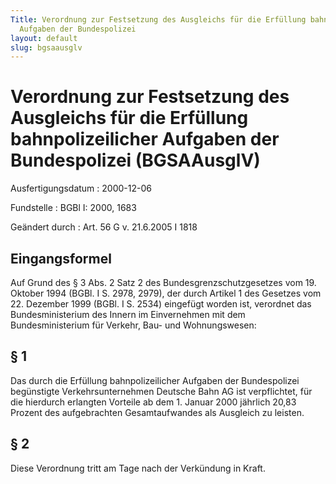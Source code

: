 ```yaml
---
Title: Verordnung zur Festsetzung des Ausgleichs für die Erfüllung bahnpolizeilicher
  Aufgaben der Bundespolizei
layout: default
slug: bgsaausglv
---
```


# Verordnung zur Festsetzung des Ausgleichs für die Erfüllung bahnpolizeilicher Aufgaben der Bundespolizei (BGSAAusglV)

Ausfertigungsdatum
:   2000-12-06

Fundstelle
:   BGBl I: 2000, 1683

Geändert durch
:   Art. 56 G v. 21.6.2005 I 1818


## Eingangsformel

Auf Grund des § 3 Abs. 2 Satz 2 des Bundesgrenzschutzgesetzes vom 19.
Oktober 1994 (BGBl. I S. 2978, 2979), der durch Artikel 1 des Gesetzes
vom 22. Dezember 1999 (BGBl. I S. 2534) eingefügt worden ist,
verordnet das Bundesministerium des Innern im Einvernehmen mit dem
Bundesministerium für Verkehr, Bau- und Wohnungswesen:


## § 1

Das durch die Erfüllung bahnpolizeilicher Aufgaben der Bundespolizei
begünstigte Verkehrsunternehmen Deutsche Bahn AG ist verpflichtet, für
die hierdurch erlangten Vorteile ab dem 1. Januar 2000 jährlich 20,83
Prozent des aufgebrachten Gesamtaufwandes als Ausgleich zu leisten.


## § 2

Diese Verordnung tritt am Tage nach der Verkündung in Kraft.

